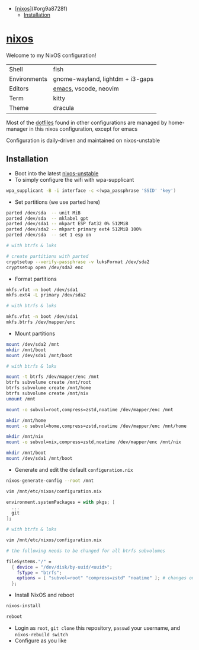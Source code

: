 - [[nixos](https://git.sr.ht/~haoxiangliew/nixos)](#org9a8728f)
  - [Installation](#orgf0a5269)



<a id="org9a8728f"></a>

# [nixos](https://git.sr.ht/~haoxiangliew/nixos)

Welcome to my NixOS configuration!

|              |                                                                   |
|------------ |----------------------------------------------------------------- |
| Shell        | fish                                                              |
| Environments | gnome-wayland, lightdm + i3-gaps                                  |
| Editors      | [emacs](https://git.sr.ht/~haoxiangliew/.emacs.d), vscode, neovim |
| Term         | kitty                                                             |
| Theme        | dracula                                                           |

Most of the [dotfiles](https://git.sr.ht/~haoxiangliew/nixos/tree/master/item/dotfiles) found in other configurations are managed by home-manager in this nixos configuration, except for emacs

Configuration is daily-driven and maintained on nixos-unstable


<a id="orgf0a5269"></a>

## Installation

-   Boot into the latest [nixos-unstable](https://channels.nixos.org/nixos-unstable)
-   To simply configure the wifi with wpa-supplicant

```sh
wpa_supplicant -B -i interface -c <(wpa_passphrase 'SSID' 'key')
```

-   Set partitions (we use parted here)

```sh
parted /dev/sda  -- unit MiB
parted /dev/sda  -- mklabel gpt
parted /dev/sda1 -- mkpart ESP fat32 0% 512MiB
parted /dev/sda2 -- mkpart primary ext4 512MiB 100%
parted /dev/sda  -- set 1 esp on

# with btrfs & luks

# create partitions with parted
cryptsetup --verify-passphrase -v luksFormat /dev/sda2
cryptsetup open /dev/sda2 enc
```

-   Format partitions

```sh
mkfs.vfat -n boot /dev/sda1
mkfs.ext4 -L primary /dev/sda2

# with btrfs & luks

mkfs.vfat -n boot /dev/sda1
mkfs.btrfs /dev/mapper/enc
```

-   Mount partitions

```sh
mount /dev/sda2 /mnt
mkdir /mnt/boot
mount /dev/sda1 /mnt/boot

# with btrfs & luks

mount -t btrfs /dev/mapper/enc /mnt
btrfs subvolume create /mnt/root
btrfs subvolume create /mnt/home
btrfs subvolume create /mnt/nix
umount /mnt

mount -o subvol=root,compress=zstd,noatime /dev/mapper/enc /mnt

mkdir /mnt/home
mount -o subvol=home,compress=zstd,noatime /dev/mapper/enc /mnt/home

mkdir /mnt/nix
mount -o subvol=nix,compress=zstd,noatime /dev/mapper/enc /mnt/nix

mkdir /mnt/boot
mount /dev/sda1 /mnt/boot
```

-   Generate and edit the default `configuration.nix`

```sh
nixos-generate-config --root /mnt

vim /mnt/etc/nixos/configuration.nix
```

```nix
environment.systemPackages = with pkgs; [
  ...
  git
];
```

```sh
# with btrfs & luks

vim /mnt/etc/nixos/configuration.nix
```

```nix
# the following needs to be changed for all btrfs subvolumes

fileSystems."/" =
  { device = "/dev/disk/by-uuid/<uuid>";
    fsType = "btrfs";
    options = [ "subvol=root" "compress=zstd" "noatime" ]; # changes on this line
  };
```

-   Install NixOS and reboot

```sh
nixos-install

reboot
```

-   Login as `root`, `git clone` this repository, `passwd` your username, and `nixos-rebuild switch`
-   Configure as you like